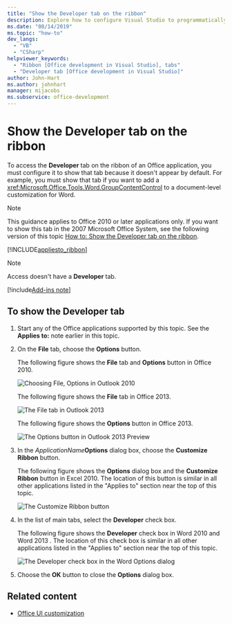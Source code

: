```yaml
---
title: "Show the Developer tab on the ribbon"
description: Explore how to configure Visual Studio to programmatically show the Developer tab on the ribbon in a Microsoft Word document.
ms.date: "08/14/2019"
ms.topic: "how-to"
dev_langs:
  - "VB"
  - "CSharp"
helpviewer_keywords:
  - "Ribbon [Office development in Visual Studio], tabs"
  - "Developer tab [Office development in Visual Studio]"
author: John-Hart
ms.author: johnhart
manager: mijacobs
ms.subservice: office-development
---
```

# Show the Developer tab on the ribbon

  To access the **Developer** tab on the ribbon of an Office application, you must configure it to show that tab because it doesn't appear by default. For example, you must show that tab if you want to add a <xref:Microsoft.Office.Tools.Word.GroupContentControl> to a document-level customization for Word.

> [!NOTE]
> This guidance applies to Office 2010 or later applications only. If you want to show this tab in the 2007 Microsoft Office System, see the following version of this topic [How to: Show the Developer tab on the ribbon](https://web.archive.org/web/20140303033431/msdn.microsoft.com/library/bb608625(v=vs.90).aspx
).

 [!INCLUDE[appliesto_ribbon](../vsto/includes/appliesto-ribbon-md.md)]

> [!NOTE]
> Access doesn't have a **Developer** tab.

[!include[Add-ins note](includes/addinsnote.md)]

## To show the Developer tab

1. Start any of the Office applications supported by this topic. See the **Applies to:** note earlier in this topic.

2. On the **File** tab, choose the **Options** button.

     The following figure shows the **File** tab and **Options** button in Office 2010.

     ![Choosing File, Options in Outlook 2010](../vsto/media/vsto-office-file-tab.png "Choosing File, Options in Outlook 2010")

     The following figure shows the **File** tab in Office 2013.

     ![The File tab in Outlook 2013](../vsto/media/vsto-office2013-filetab.png "The File tab in Outlook 2013")

     The following figure shows the **Options** button in Office 2013.

     ![The Options button in Outlook 2013 Preview](../vsto/media/vsto-office2013-optionsbutton.png "The Options button in Outlook 2013 Preview")

3. In the _ApplicationName_**Options** dialog box, choose the **Customize Ribbon** button.

     The following figure shows the **Options** dialog box and the **Customize Ribbon** button in Excel 2010. The location of this button is similar in all other applications listed in the "Applies to" section near the top of this topic.

     ![The Customize Ribbon button](../vsto/media/vsto-office2010-customizeribbonbutton.png "The Customize Ribbon button")

4. In the list of main tabs, select the **Developer** check box.

     The following figure shows the **Developer** check box in Word 2010 and  Word 2013 . The location of this check box is similar in all other applications listed in the "Applies to" section near the top of this topic.

     ![The Developer check box in the Word Options dialog](../vsto/media/vsto-office2010-developercheckbox.png "The Developer check box in the Word Options dialog")

5. Choose the **OK** button to close the **Options** dialog box.

## Related content
- [Office UI customization](../vsto/office-ui-customization.md)

